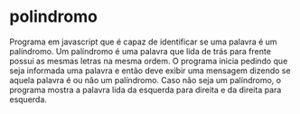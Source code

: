 # polindromo

Programa em javascript que é capaz de identificar se uma palavra é um palíndromo. Um palíndromo é uma palavra que lida de trás para frente possui as mesmas 
letras na mesma ordem. O programa inicia pedindo que seja informada uma palavra e então deve exibir uma mensagem dizendo se aquela palavra é ou não um palíndromo. 
Caso não seja um palíndromo, o programa mostra a palavra lida da esquerda para direita e da direita para esquerda.
